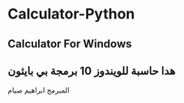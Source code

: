 # Calculator-Python
Calculator For Windows
------------------------------------------
هدا حاسبة للويندوز 10 برمجة بي بايثون
-----
المبرمج ابراهيم صيام
